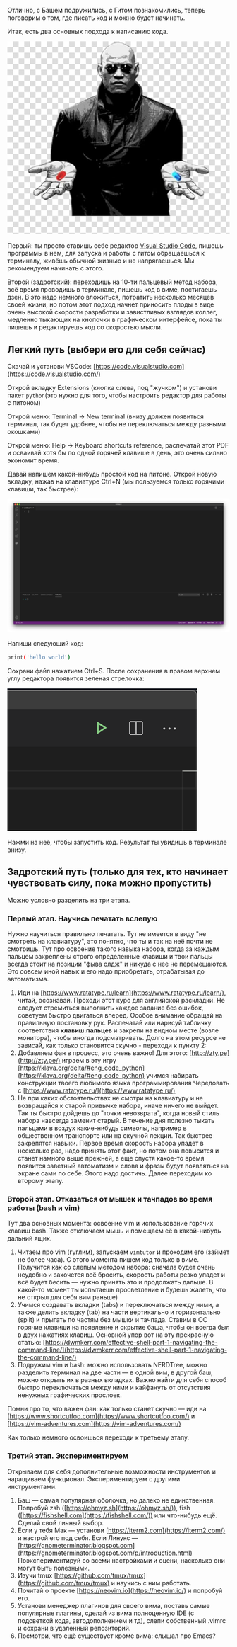 Отлично, с Башем подружились, с Гитом познакомились, теперь поговорим о том, где писать код и можно будет начинать.

Итак, есть два основных подхода к написанию кода. 

![](/img/editor_pills.jpg)

Первый: ты просто ставишь себе редактор [Visual Studio Code](https://code.visualstudio.com), пишешь программы в нем, для запуска и работы с гитом обращаешься к терминалу, живёшь обычной жизнью и не напрягаешься. Мы рекомендуем начинать с этого.

Второй (задротский): переходишь на 10-ти пальцевый метод набора, всё время проводишь в терминале, пишешь код в виме, постигаешь дзен. В это надо немного вложиться, потратить несколько месяцев своей жизни, но потом этот подход начнет приносить плоды в виде очень высокой скорости разработки и завистливых взглядов коллег, медленно тыкающих на кнопочки в графическом интерфейсе, пока ты пишешь и редактируешь код со скоростью мысли. 

## Легкий путь (выбери его для себя сейчас)

Скачай и установи VSCode: [https://code.visualstudio.com](https://code.visualstudio.com/) 

Открой вкладку Extensions (кнопка слева, под "жучком") и установи пакет `python`(это нужно для того, чтобы настроить редактор для работы с питоном)

Открой меню: Terminal → New terminal (внизу должен появиться терминал, так будет удобнее, чтобы не переключаться между разными окошками)

Открой меню: Help → Keyboard shortcuts reference, распечатай этот PDF и осваивай хотя бы по одной горячей клавише в день, это очень сильно экономит время. 

Давай напишем какой-нибудь простой код на питоне. Открой новую вкладку, нажав на клавиатуре Ctrl+N (мы пользуемся только горячими клавиши, так быстрее):

![](/img/editor_vscode.png)

Напиши следующий код:

```bash
print('hello world')
```

Сохрани файл нажатием Ctrl+S. После сохранения в правом верхнем углу редактора появится зеленая стрелочка:

![](/img/editor_run.png)

Нажми на неё, чтобы запустить код. Результат ты увидишь в терминале внизу.

## Задротский путь (только для тех, кто начинает чувствовать силу, пока можно пропустить)

Можно условно разделить на три этапа. 

### Первый этап. Научись печатать вслепую

Нужно научиться правильно печатать. Тут не имеется в виду "не смотреть на клавиатуру", это понятно, что ты и так на неё почти не смотришь. Тут про освоение такого навыка набора, когда за каждым пальцем закреплены строго определенные клавиши и твои пальцы всегда стоит на позиции "фыва олдж" и никуда с нее не перемещаются. Это совсем иной навык и его надо приобретать, отрабатывая до автоматизма. 

1. Иди на [https://www.ratatype.ru/learn](https://www.ratatype.ru/learn/), читай, осознавай. Проходи этот курс для английской раскладки. Не следует стремиться выполнить каждое задание без ошибок, советуем быстро двигаться вперед. Особое внимание обращай на правильную постановку рук. Распечатай или нарисуй табличку соответствия **клавиш:пальцев** и закрепи на видном месте (возле монитора), чтобы иногда подсматривать. Долго на этом ресурсе не зависай, как только становится скучно - переходи к пункту 2:
2. Добавляем фан в процесс, это очень важно! Для этого:
[http://zty.pe](http://zty.pe/) играем в эту игру
[https://klava.org/delta/#eng_code_python](https://klava.org/delta/#eng_code_python) учимся набирать конструкции твоего любимого языка программирования
Чередовать с [https://www.ratatype.ru/](https://www.ratatype.ru/)
3. Не при каких обстоятельствах не смотри на клавиатуру и не возвращайся к старой привычке набора, иначе ничего не выйдет. Так ты быстро дойдешь до "точки невозврата", когда новый стиль набора навсегда заменит старый. В течение дня полезно тыкать пальцами в воздух какие-нибудь символы, например в общественном транспорте или на скучной лекции. Так быстрее закрепятся навыки.
Первое время скорость набора упадет в несколько раз, надо принять этот факт, но потом она повысится и станет намного выше прежней, а еще спустя какое-то время появится заветный автоматизм и слова и фразы будут появляться на экране сами по себе. Этого надо достичь. Далее переходим ко второму этапу.

### Второй этап. Отказаться от мышек и тачпадов во время работы (bash и vim)

Тут два основных момента: освоение vim и использование горячих клавиш bash. Также отключаем мышь и помещаем её в какой-нибудь дальний ящик.

1. Читаем про vim (гуглим), запускаем `vimtutor` и проходим его (займет не более часа). С этого момента пишем код только в виме. Получится как со слепым методом набора: сначала будет очень неудобно и захочется всё бросить, скорость работы резко упадет и всё будет бесить — нужно принять это и продолжать дальше. В какой-то момент ты испытаешь просветление и будешь жалеть, что не открыл для себя вим раньше) 
2. Учимся создавать вкладки (tabs) и переключаться между ними, а также делить вкладку (tab) на части вертикально и горизонтально (split) и прыгать по частям без мышки и тачпада. Ставим в ОС горячие клавиши на появление и скрытие баша, чтобы он всегда был в двух нажатиях клавиш. Основной упор вот на эту прекрасную статью: [https://dwmkerr.com/effective-shell-part-1-navigating-the-command-line/](https://dwmkerr.com/effective-shell-part-1-navigating-the-command-line/)
3. Подружим vim и bash: можно использовать NERDTree, можно разделить терминал на две части — в одной вим, в другой баш, можно открыть их в разных вкладках. Важно найти для себя способ быстро переключаться между ними и кайфануть от отсутствия ненужных графических прослоек. 

Помни про то, что важен фан: как только станет скучно — иди на [https://www.shortcutfoo.com](https://www.shortcutfoo.com/) и [https://vim-adventures.com](https://vim-adventures.com/)

Как только немного освоишься переходи к третьему этапу.

### Третий этап. Экспериментируем

Открываем для себя дополнительные возможности инструментов и наращиваем функционал. Экспериментируем с другими инструментами.

1. Баш — самая популярная оболочка, но далеко не единственная. Попробуй zsh ([https://ohmyz.sh](https://ohmyz.sh/)), fish ([https://fishshell.com](https://fishshell.com/)) или что-нибудь ещё. Сделай свой личный выбор. 
2. Если у тебя Мак — установи [https://iterm2.com](https://iterm2.com/) и настрой его под себя. Если Линукс — [https://gnometerminator.blogspot.com](https://gnometerminator.blogspot.com/p/introduction.html) Поэкспериментируй со всеми настройками и оцени, насколько они могут быть полезными.
3. Изучи tmux [https://github.com/tmux/tmux](https://github.com/tmux/tmux) и научись с ним работать. 
4. Почитай о проекте [https://neovim.io](https://neovim.io/) и попробуй его. 
5. Установи менеджер плагинов для своего вима, поставь самые популярные плагины, сделай из вима полноценную IDE (с подсветкой кода, автодополнением и тд), слепи собственный .vimrc и сохрани в удаленный репозиторий.
6. Посмотри, что ещё существует кроме вима: слышал про Emacs?